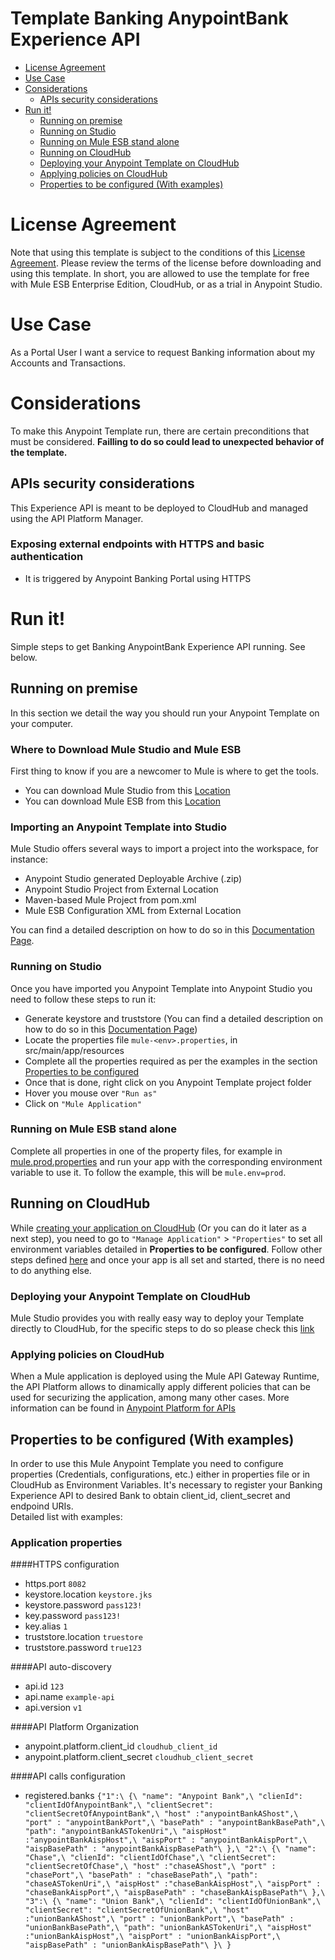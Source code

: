 # Template Banking AnypointBank Experience API

+ [License Agreement](#licenseagreement)
+ [Use Case](#usecase)
+ [Considerations](#considerations)
	* [APIs security considerations](#apissecurityconsiderations)
+ [Run it!](#runit)
	* [Running on premise](#runonopremise)
	* [Running on Studio](#runonstudio)
	* [Running on Mule ESB stand alone](#runonmuleesbstandalone)
	* [Running on CloudHub](#runoncloudhub)
	* [Deploying your Anypoint Template on CloudHub](#deployingyouranypointtemplateoncloudhub)
	* [Applying policies on CloudHub](#applyingpolicies)
	* [Properties to be configured (With examples)](#propertiestobeconfigured)

# License Agreement <a name="licenseagreement"/>
Note that using this template is subject to the conditions of this [License Agreement](AnypointTemplateLicense.pdf).
Please review the terms of the license before downloading and using this template. In short, you are allowed to use the template for free with Mule ESB Enterprise Edition, CloudHub, or as a trial in Anypoint Studio.

# Use Case <a name="usecase"/>

As a Portal User I want a service to request Banking information about my Accounts and Transactions. 

# Considerations <a name="considerations"/>

To make this Anypoint Template run, there are certain preconditions that must be considered. **Failling to do so could lead to unexpected behavior of the template.**

## APIs security considerations <a name="apissecurityconsiderations"/>
This Experience API is meant to be deployed to CloudHub and managed using the API Platform Manager.

### Exposing external endpoints with HTTPS and basic authentication
+ It is triggered by Anypoint Banking Portal using HTTPS


# Run it! <a name="runit"/>
Simple steps to get Banking AnypointBank Experience API running.
See below.

## Running on premise <a name="runonopremise"/>
In this section we detail the way you should run your Anypoint Template on your computer.


### Where to Download Mule Studio and Mule ESB
First thing to know if you are a newcomer to Mule is where to get the tools.

+ You can download Mule Studio from this [Location](http://www.mulesoft.com/platform/mule-studio)
+ You can download Mule ESB from this [Location](http://www.mulesoft.com/platform/soa/mule-esb-open-source-esb)

### Importing an Anypoint Template into Studio
Mule Studio offers several ways to import a project into the workspace, for instance: 

+ Anypoint Studio generated Deployable Archive (.zip)
+ Anypoint Studio Project from External Location
+ Maven-based Mule Project from pom.xml
+ Mule ESB Configuration XML from External Location

You can find a detailed description on how to do so in this [Documentation Page](http://www.mulesoft.org/documentation/display/current/Importing+and+Exporting+in+Studio).

### Running on Studio <a name="runonstudio"/>
Once you have imported you Anypoint Template into Anypoint Studio you need to follow these steps to run it:

+ Generate keystore and truststore (You can find a detailed description on how to do so in this [Documentation Page](https://docs.mulesoft.com/mule-user-guide/v/3.7/tls-configuration#generating-keystores-and-truststores))
+ Locate the properties file `mule-<env>.properties`, in src/main/app/resources
+ Complete all the properties required as per the examples in the section [Properties to be configured](#propertiestobeconfigured)
+ Once that is done, right click on you Anypoint Template project folder 
+ Hover you mouse over `"Run as"`
+ Click on  `"Mule Application"`

### Running on Mule ESB stand alone <a name="runonmuleesbstandalone"/>
Complete all properties in one of the property files, for example in [mule.prod.properties](../master/src/main/resources/mule.prod.properties) and run your app with the corresponding environment variable to use it. To follow the example, this will be `mule.env=prod`. 

## Running on CloudHub <a name="runoncloudhub"/>
While [creating your application on CloudHub](http://www.mulesoft.org/documentation/display/current/Hello+World+on+CloudHub) (Or you can do it later as a next step), you need to go to `"Manage Application"` > `"Properties"` to set all environment variables detailed in **Properties to be configured**.
Follow other steps defined [here](#runonpremise) and once your app is all set and started, there is no need to do anything else.

### Deploying your Anypoint Template on CloudHub <a name="deployingyouranypointtemplateoncloudhub"/>
Mule Studio provides you with really easy way to deploy your Template directly to CloudHub, for the specific steps to do so please check this [link](http://www.mulesoft.org/documentation/display/current/Deploying+Mule+Applications#DeployingMuleApplications-DeploytoCloudHub)

### Applying policies on CloudHub <a name="applyingpolicies"/>
When a Mule application is deployed using the Mule API Gateway Runtime, the API Platform allows to dinamically apply different policies that can be used for securizing the application, among many other cases. More information can be found in [Anypoint Platform for APIs](https://docs.mulesoft.com/anypoint-platform-for-apis/applying-runtime-policies)

## Properties to be configured (With examples) <a name="propertiestobeconfigured"/>
In order to use this Mule Anypoint Template you need to configure properties (Credentials, configurations, etc.) either in properties file or in CloudHub as Environment Variables. It's necessary to register your Banking Experience API to desired Bank to obtain client_id, client_secret and endpoind URIs.    
Detailed list with examples:
### Application properties

####HTTPS configuration
+ https.port `8082` 
+ keystore.location `keystore.jks` 
+ keystore.password `pass123!`
+ key.password `pass123!`
+ key.alias `1`
+ truststore.location `truestore` 
+ truststore.password `true123`

####API auto-discovery
+ api.id `123`
+ api.name `example-api`
+ api.version `v1` 

####API Platform Organization
+ anypoint.platform.client_id `cloudhub_client_id` 
+ anypoint.platform.client_secret `cloudhub_client_secret` 

####API calls configuration
+ registered.banks 	`{"1":\
						{\
							"name": "Anypoint Bank",\
							"clienId": "clientIdOfAnypointBank",\
							"clientSecret": "clientSecretOfAnypointBank",\
							"host" :"anypointBankAShost",\
							"port" : "anypointBankPort",\
							"basePath" : "anypointBankBasePath",\
							"path": "anypointBankASTokenUri",\
							"aispHost" :"anypointBankAispHost",\
							"aispPort" : "anypointBankAispPort",\
							"aispBasePath" : "anypointBankAispBasePath"\
						},\
					"2":\
						{\
							"name": "Chase",\
							"clienId": "clientIdOfChase",\
							"clientSecret": "clientSecretOfChase",\
							"host" :"chaseAShost",\
							"port" : "chasePort",\
							"basePath" : "chaseBasePath",\
							"path": "chaseASTokenUri",\
							"aispHost" :"chaseBankAispHost",\
							"aispPort" : "chaseBankAispPort",\
							"aispBasePath" : "chaseBankAispBasePath"\
						},\
					"3":\
						{\
							"name": "Union Bank",\
							"clienId": "clientIdOfUnionBank",\
							"clientSecret": "clientSecretOfUnionBank",\
							"host" :"unionBankAShost",\
							"port" : "unionBankPort",\
							"basePath" : "unionBankBasePath",\
							"path": "unionBankASTokenUri",\
							"aispHost" :"unionBankAispHost",\
							"aispPort" : "unionBankAispPort",\
							"aispBasePath" : "unionBankAispBasePath"\
						}\
				}`
